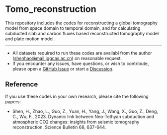 # Tomo_reconstruction
This repository includes the codes for reconstructing a global tomography model from space domain to temporal domain, and for calculating subducted slab and carbon fluxes based reconstructed tomography model and plate motion model. 

---
* All datasets required to run these codes are availabl from the author (shenhao@mail.iggcas.ac.cn) on reasonable request.
* If you encounter any issues, have questions, or wish to contribute, please open a [GitHub Issue](https://github.com/Shenhao101/Tomo_reconstruction/issues) or start a [Discussion](https://github.com/Shenhao101/Tomo_reconstruction/discussions).

## Reference
If you use these codes in your own research, please cite the following papers:
* Shen, H., Zhao, L., Guo, Z., Yuan, H., Yang, J., Wang, X., Guo, Z., Deng, C., Wu, F., 2023. Dynamic link between Neo-Tethyan subduction and atmospheric CO2 changes: insights from seismic tomography reconstruction. Science Bulletin 68, 637-644.
